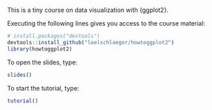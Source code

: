 This is a tiny course on data visualization with {ggplot2}.

Executing the following lines gives you access to the course material:

```r
# install.packages("devtools")
devtools::install_github("loelschlaeger/howtoggplot2")
library(howtoggplot2)
```

To open the slides, type:

```r
slides()
```

To start the tutorial, type:

```r
tutorial()
```
